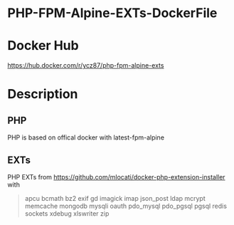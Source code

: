 # PHP-FPM-Alpine-EXTs-DockerFile
# Docker Hub
https://hub.docker.com/r/ycz87/php-fpm-alpine-exts

# Description
## PHP
PHP is based on offical docker with latest-fpm-alpine
## EXTs
PHP EXTs from https://github.com/mlocati/docker-php-extension-installer with
> apcu bcmath bz2 exif gd imagick imap json_post ldap mcrypt memcache mongodb mysqli oauth pdo_mysql pdo_pgsql pgsql redis sockets xdebug xlswriter zip
